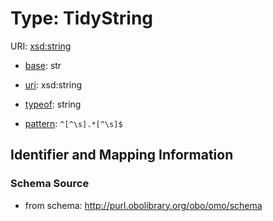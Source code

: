 # Type: TidyString



URI: [xsd:string](http://www.w3.org/2001/XMLSchema#string)

* [base](https://w3id.org/linkml/base): str

* [uri](https://w3id.org/linkml/uri): xsd:string


* [typeof](https://w3id.org/linkml/typeof): string

* [pattern](https://w3id.org/linkml/pattern): `^[^\s].*[^\s]$`







## Identifier and Mapping Information







### Schema Source


* from schema: http://purl.obolibrary.org/obo/omo/schema



